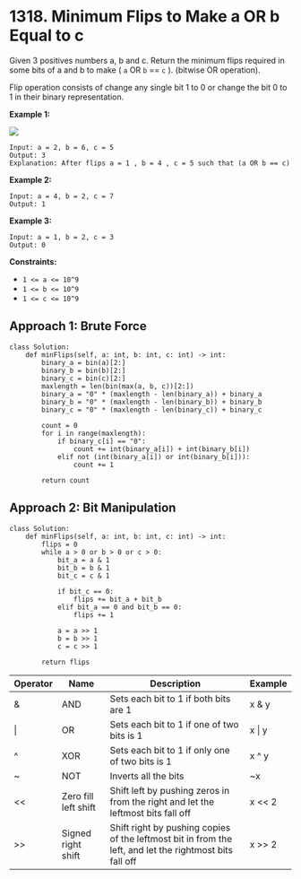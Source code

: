 # 1318. Minimum Flips to Make a OR b Equal to c

Given 3 positives numbers a, b and c. Return the minimum flips required in some bits of a and b to make ( `a` OR `b` == `c` ). (bitwise OR operation).

Flip operation consists of change any single bit 1 to 0 or change the bit 0 to 1 in their binary representation.


**Example 1:**

![](https://assets.leetcode.com/uploads/2020/01/06/sample_3_1676.png)

```
Input: a = 2, b = 6, c = 5
Output: 3
Explanation: After flips a = 1 , b = 4 , c = 5 such that (a OR b == c)
```

**Example 2:**

```
Input: a = 4, b = 2, c = 7
Output: 1
```

**Example 3:**

```
Input: a = 1, b = 2, c = 3
Output: 0
```

**Constraints:**

- `1 <= a <= 10^9`
- `1 <= b <= 10^9`
- `1 <= c <= 10^9`


## Approach 1: Brute Force

```python3
class Solution:
    def minFlips(self, a: int, b: int, c: int) -> int:
        binary_a = bin(a)[2:]
        binary_b = bin(b)[2:]
        binary_c = bin(c)[2:]
        maxlength = len(bin(max(a, b, c))[2:])
        binary_a = "0" * (maxlength - len(binary_a)) + binary_a
        binary_b = "0" * (maxlength - len(binary_b)) + binary_b
        binary_c = "0" * (maxlength - len(binary_c)) + binary_c

        count = 0
        for i in range(maxlength):
            if binary_c[i] == "0":
                count += int(binary_a[i]) + int(binary_b[i])
            elif not (int(binary_a[i]) or int(binary_b[i])):
                count += 1

        return count
```

## Approach 2: Bit Manipulation

```python3
class Solution:
    def minFlips(self, a: int, b: int, c: int) -> int:
        flips = 0
        while a > 0 or b > 0 or c > 0:
            bit_a = a & 1
            bit_b = b & 1
            bit_c = c & 1

            if bit_c == 0:
                flips += bit_a + bit_b
            elif bit_a == 0 and bit_b == 0:
                flips += 1

            a = a >> 1
            b = b >> 1
            c = c >> 1

        return flips
```

| Operator | Name | Description | Example |
| --- | --- | --- | --- |
| & | AND | Sets each bit to 1 if both bits are 1 | x & y |
| \| | OR | Sets each bit to 1 if one of two bits is 1 | x \| y |
| ^ | XOR |	Sets each bit to 1 if only one of two bits is 1 |	x ^ y|	
| ~ |	NOT |	Inverts all the bits | ~x |	
| << | Zero fill left shift |	Shift left by pushing zeros in from the right and let the leftmost bits fall off | x << 2 |	
| >> | Signed right shift | Shift right by pushing copies of the leftmost bit in from the left, and let the rightmost bits fall off |	x >> 2 |

